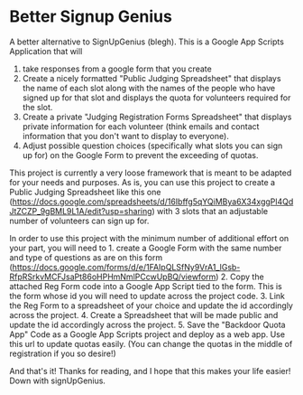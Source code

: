 # Better Signup Genius
 
A better alternative to SignUpGenius (blegh). This is a Google App Scripts Application that will 
1. take responses from a google form that you create
2. Create a nicely formatted "Public Judging Spreadsheet" that displays the name of each slot along with the names of the people who have signed up for that slot and displays        the quota for volunteers required for the slot.
3. Create a private "Judging Registration Forms Spreadsheet" that displays private information for each volunteer (think emails and contact information that you don't want to        display to everyone).  
4. Adjust possible question choices (specifically what slots you can sign up for) on the Google Form to prevent the exceeding of quotas.
    
This project is currently a very loose framework that is meant to be adapted for your needs and purposes. 
As is, you can use this project to create a Public Judging Spreadsheet like this one (https://docs.google.com/spreadsheets/d/16Ibffg5qYQiMBya6X34xggPl4QdJtZCZP_9gBML9L1A/edit?usp=sharing) with 3 slots that an adjustable number of volunteers can sign up for.

In order to use this project with the minimum number of additional effort on your part, you will need to 
    1. create a Google Form with the same number and type of questions as are on this form (https://docs.google.com/forms/d/e/1FAIpQLSfNy9VrA1_lGsb-RfpRSrkvMCFJsaPt86oHPHmNmlPCcwUpBQ/viewform)
    2. Copy the attached Reg Form code into a Google App Script tied to the form. This is the form whose id you will need to update across the project code.
    3. Link the Reg Form to a spreadsheet of your choice and update the id accordingly across the project.
    4. Create a Spreadsheet that will be made public and update the id accordingly across the project.
    5. Save the "Backdoor Quota App" Code as a Google App Scripts project and deploy as a web app. Use this url to update quotas easily. (You can change the quotas in the middle          of registration if you so desire!) 
    
And that's it! Thanks for reading, and I hope that this makes your life easier! Down with signUpGenius.
